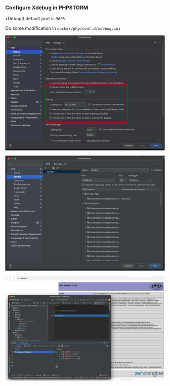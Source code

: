 ### Configure Xdebug in PHPSTORM

xDebug3 default port is `9003`

Do some modification in `docker/php/conf.d/xdebug.ini`


![php-debug-config.png](imgs/php-debug-config.png)

![sever-config.png](imgs/sever-config.png)

![break-point.png](imgs/break-point.png)
